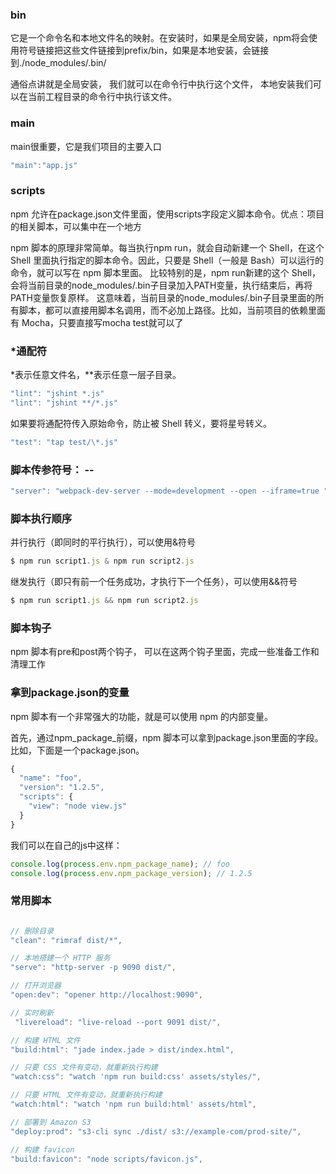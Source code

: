 ### bin ###
它是一个命令名和本地文件名的映射。在安装时，如果是全局安装，npm将会使用符号链接把这些文件链接到prefix/bin，如果是本地安装，会链接到./node_modules/.bin/

通俗点讲就是全局安装， 我们就可以在命令行中执行这个文件， 本地安装我们可以在当前工程目录的命令行中执行该文件。

### main ###
main很重要，它是我们项目的主要入口
```javascript
"main":"app.js"
```

### scripts ###
npm 允许在package.json文件里面，使用scripts字段定义脚本命令。优点：项目的相关脚本，可以集中在一个地方

npm 脚本的原理非常简单。每当执行npm run，就会自动新建一个 Shell，在这个 Shell 里面执行指定的脚本命令。因此，只要是 Shell（一般是 Bash）可以运行的命令，就可以写在 npm 脚本里面。
比较特别的是，npm run新建的这个 Shell，会将当前目录的node_modules/.bin子目录加入PATH变量，执行结束后，再将PATH变量恢复原样。
这意味着，当前目录的node_modules/.bin子目录里面的所有脚本，都可以直接用脚本名调用，而不必加上路径。比如，当前项目的依赖里面有 Mocha，只要直接写mocha test就可以了

### *通配符 ###
*表示任意文件名，**表示任意一层子目录。
```javascript
"lint": "jshint *.js"
"lint": "jshint **/*.js"
```

如果要将通配符传入原始命令，防止被 Shell 转义，要将星号转义。
```javascript
"test": "tap test/\*.js"
```

### 脚本传参符号： -- ###
```javascript
"server": "webpack-dev-server --mode=development --open --iframe=true ",
```

### 脚本执行顺序 ###
并行执行（即同时的平行执行），可以使用&符号
```javascript
$ npm run script1.js & npm run script2.js
```

继发执行（即只有前一个任务成功，才执行下一个任务），可以使用&&符号
```javascript
$ npm run script1.js && npm run script2.js
```

### 脚本钩子 ###

npm 脚本有pre和post两个钩子， 可以在这两个钩子里面，完成一些准备工作和清理工作

### 拿到package.json的变量 ###
npm 脚本有一个非常强大的功能，就是可以使用 npm 的内部变量。

首先，通过npm_package_前缀，npm 脚本可以拿到package.json里面的字段。比如，下面是一个package.json。

```javascript
{
  "name": "foo", 
  "version": "1.2.5",
  "scripts": {
    "view": "node view.js"
  }
}
```
我们可以在自己的js中这样：
```javascript
console.log(process.env.npm_package_name); // foo
console.log(process.env.npm_package_version); // 1.2.5
```

### 常用脚本 ###

```javascript

// 删除目录
"clean": "rimraf dist/*",

// 本地搭建一个 HTTP 服务
"serve": "http-server -p 9090 dist/",

// 打开浏览器
"open:dev": "opener http://localhost:9090",

// 实时刷新
 "livereload": "live-reload --port 9091 dist/",

// 构建 HTML 文件
"build:html": "jade index.jade > dist/index.html",

// 只要 CSS 文件有变动，就重新执行构建
"watch:css": "watch 'npm run build:css' assets/styles/",

// 只要 HTML 文件有变动，就重新执行构建
"watch:html": "watch 'npm run build:html' assets/html",

// 部署到 Amazon S3
"deploy:prod": "s3-cli sync ./dist/ s3://example-com/prod-site/",

// 构建 favicon
"build:favicon": "node scripts/favicon.js",
```



